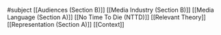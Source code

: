 #subject
[[Audiences (Section B)]]
[[Media Industry (Section B)]]
[[Media Language (Section A)]]
[[No Time To Die (NTTD)]]
[[Relevant Theory]]
[[Representation (Section A)]]
[[Context]]
